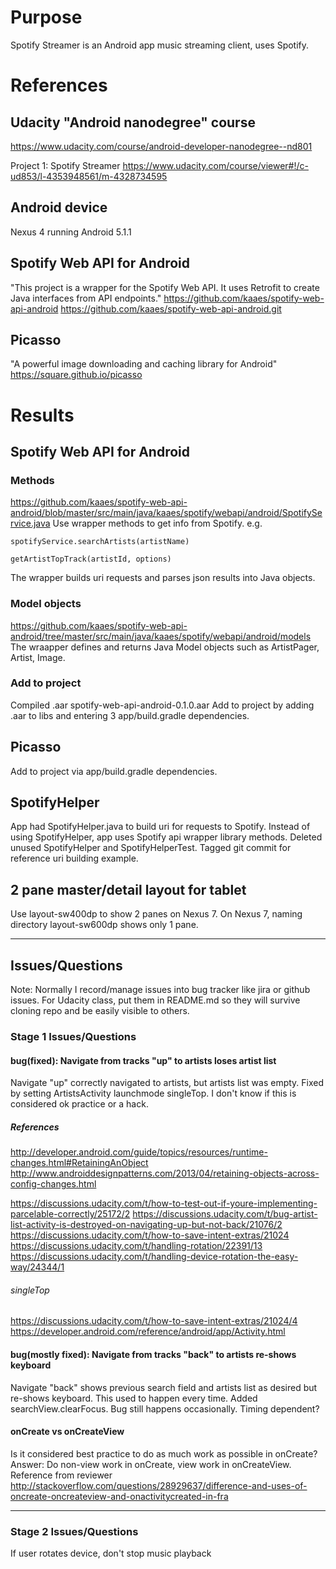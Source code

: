 # Purpose
Spotify Streamer is an Android app music streaming client, uses Spotify.

# References

## Udacity "Android nanodegree" course
<https://www.udacity.com/course/android-developer-nanodegree--nd801>  

Project 1: Spotify Streamer
<https://www.udacity.com/course/viewer#!/c-ud853/l-4353948561/m-4328734595>

## Android device
Nexus 4 running Android 5.1.1

## Spotify Web API for Android
"This project is a wrapper for the Spotify Web API.
It uses Retrofit to create Java interfaces from API endpoints."
<https://github.com/kaaes/spotify-web-api-android>
<https://github.com/kaaes/spotify-web-api-android.git>

## Picasso
"A powerful image downloading and caching library for Android"
<https://square.github.io/picasso>

# Results

## Spotify Web API for Android

### Methods
<https://github.com/kaaes/spotify-web-api-android/blob/master/src/main/java/kaaes/spotify/webapi/android/SpotifyService.java>
Use wrapper methods to get info from Spotify. e.g.

    spotifyService.searchArtists(artistName)

    getArtistTopTrack(artistId, options)

The wrapper builds uri requests and parses json results into Java objects.

### Model objects
<https://github.com/kaaes/spotify-web-api-android/tree/master/src/main/java/kaaes/spotify/webapi/android/models>
The wraapper defines and returns Java Model objects such as ArtistPager, Artist, Image.

### Add to project
Compiled .aar
spotify-web-api-android-0.1.0.aar
Add to project by adding .aar to libs and entering 3 app/build.gradle dependencies.

## Picasso
Add to project via app/build.gradle dependencies.

## SpotifyHelper
App had SpotifyHelper.java to build uri for requests to Spotify.
Instead of using SpotifyHelper, app uses Spotify api wrapper library methods.
Deleted unused SpotifyHelper and SpotifyHelperTest.
Tagged git commit for reference uri building example.

## 2 pane master/detail layout for tablet
Use layout-sw400dp to show 2 panes on Nexus 7.
On Nexus 7, naming directory layout-sw600dp shows only 1 pane.

---

## Issues/Questions
Note: Normally I record/manage issues into bug tracker like jira or github issues.
For Udacity class, put them in README.md so they will survive cloning repo and be easily visible to others.

### Stage 1 Issues/Questions

#### bug(fixed): Navigate from tracks "up" to artists loses artist list
Navigate "up" correctly navigated to artists, but artists list was empty.
Fixed by setting ArtistsActivity launchmode singleTop.
I don't know if this is considered ok practice or a hack.

##### References
http://developer.android.com/guide/topics/resources/runtime-changes.html#RetainingAnObject
http://www.androiddesignpatterns.com/2013/04/retaining-objects-across-config-changes.html

https://discussions.udacity.com/t/how-to-test-out-if-youre-implementing-parcelable-correctly/25172/2
https://discussions.udacity.com/t/bug-artist-list-activity-is-destroyed-on-navigating-up-but-not-back/21076/2
https://discussions.udacity.com/t/how-to-save-intent-extras/21024
https://discussions.udacity.com/t/handling-rotation/22391/13
https://discussions.udacity.com/t/handling-device-rotation-the-easy-way/24344/1

###### singleTop
https://discussions.udacity.com/t/how-to-save-intent-extras/21024/4
https://developer.android.com/reference/android/app/Activity.html

#### bug(mostly fixed): Navigate from tracks "back" to artists re-shows keyboard
Navigate "back" shows previous search field and artists list as desired but re-shows keyboard.
This used to happen every time.
Added searchView.clearFocus. Bug still happens occasionally. Timing dependent?

#### onCreate vs onCreateView
Is it considered best practice to do as much work as possible in onCreate?
Answer:
Do non-view work in onCreate, view work in onCreateView.
Reference from reviewer
http://stackoverflow.com/questions/28929637/difference-and-uses-of-oncreate-oncreateview-and-onactivitycreated-in-fra

---

### Stage 2 Issues/Questions
If user rotates device, don't stop music playback
